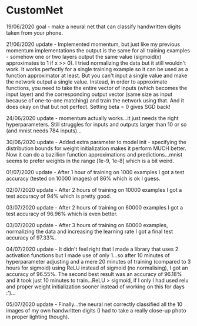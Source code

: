 # CustomNet

19/06/2020 goal - make a neural net that can classify handwritten digits taken from your phone.

21/06/2020 update - Implemented momentum, but just like my previous momentum implementations the output is the same for all training examples - somehow one or two layers output the same value (sigmoid(x) approximates to 1 if x >> 0). I tried normalizing the data but it still wouldn't work. It works perfectly for a single training example so it can be used as a function approximator at least. But you can't input a single value and make the network output a single value. Instead, in order to approximate functions, you need to take the entire vector of inputs (which becomes the input layer) and the corresponding output vector (same size as input because of one-to-one matching) and train the network using that. And it does okay on that but not perfect. Setting beta = 0 gives SGD back! 

24/06/2020 update - momentum actually works...it just needs the right hyperparameters. Still struggles for inputs and outputs larger than 10 or so (and mnist needs 784 inputs)... 

30/06/2020 update - Added extra parameter to model init - specifying the distribution bounds for weight initialization makes it perform MUCH better. Now it can do a bazillion function approximations and predictions...mnist seems to prefer weights in the range [1e-9, 1e-8] which is a bit weird. 

01/07/2020 update - After 1 hour of training on 1000 examples I got a test accuracy (tested on 10000 images) of 86% which is ok I guess. 

02/07/2020 update - After 2 hours of training on 10000 examples I got a test accuracy of 94% which is pretty good.

03/07/2020 update - After 2 hours of training on 60000 examples I got a test accuracy of 96.96% which is even better. 

03/07/2020 update - After 3 hours of training on 60000 examples, normalizing the data and increasing the learning rate I got a final test accuracy of 97.33%.

04/07/2020 update - It didn't feel right that I made a library that uses 2 activation functions but I made use of only 1...so after 10 minutes of hyperparameter adjusting and a mere 20 minutes of training (compared to 3 hours for sigmoid) using ReLU instead of sigmoid (no normalising), I got an accuracy of 96.55%. The second best result was an accuracy of 96.18% and it took just 10 minutes to train...ReLU > sigmoid, if I only I had used relu and proper weight initialization sooner instead of working on this for days :')...

05/07/2020 update - Finally...the neural net correctly classified all the 10 images of my own handwritten digits (I had to take a really close-up photo in proper lighting though).  
